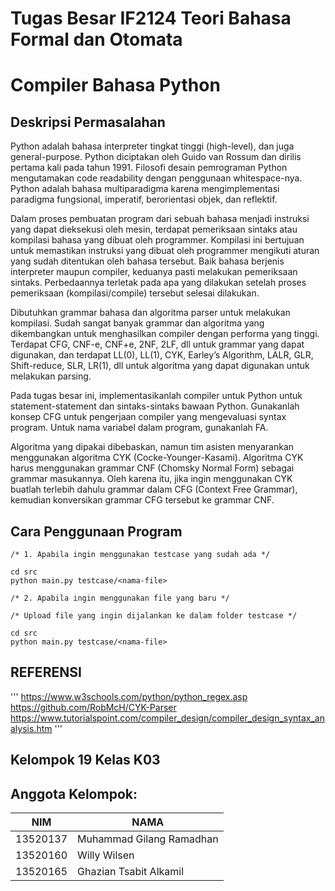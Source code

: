 # Tugas Besar IF2124 Teori Bahasa Formal dan Otomata
# Compiler Bahasa Python
<h2>Deskripsi Permasalahan</h2>
<p>Python adalah bahasa interpreter tingkat tinggi (high-level), dan juga general-purpose. Python diciptakan oleh Guido van Rossum dan dirilis pertama kali pada tahun 1991. Filosofi desain pemrograman Python mengutamakan code readability dengan penggunaan whitespace-nya. Python adalah bahasa multiparadigma karena mengimplementasi paradigma fungsional, imperatif, berorientasi objek, dan reflektif.</p>
<p>Dalam proses pembuatan program dari sebuah bahasa menjadi instruksi yang dapat dieksekusi oleh mesin, terdapat pemeriksaan sintaks atau kompilasi bahasa yang dibuat oleh programmer. Kompilasi ini bertujuan untuk memastikan instruksi yang dibuat oleh programmer mengikuti aturan yang sudah ditentukan oleh bahasa tersebut. Baik bahasa berjenis interpreter maupun compiler, keduanya pasti melakukan pemeriksaan sintaks. Perbedaannya terletak pada apa yang dilakukan setelah proses pemeriksaan (kompilasi/compile) tersebut selesai dilakukan.</p>
<p>Dibutuhkan grammar bahasa dan algoritma parser untuk melakukan kompilasi. Sudah sangat banyak grammar dan algoritma yang dikembangkan untuk menghasilkan compiler dengan performa yang tinggi. Terdapat CFG, CNF-e, CNF+e, 2NF, 2LF, dll untuk grammar yang dapat digunakan, dan terdapat LL(0), LL(1), CYK, Earley’s Algorithm, LALR, GLR, Shift-reduce, SLR, LR(1), dll untuk algoritma yang dapat digunakan untuk melakukan parsing.</p>
<p>Pada tugas besar ini, implementasikanlah compiler untuk Python untuk statement-statement dan sintaks-sintaks bawaan Python. Gunakanlah konsep CFG untuk pengerjaan compiler yang mengevaluasi syntax program. Untuk nama variabel dalam program, gunakanlah FA.</p>
<p>Algoritma yang dipakai dibebaskan, namun tim asisten menyarankan menggunakan algoritma CYK (Cocke-Younger-Kasami). Algoritma CYK harus menggunakan grammar CNF (Chomsky Normal Form) sebagai grammar masukannya. Oleh karena itu, jika ingin menggunakan CYK buatlah terlebih dahulu grammar dalam CFG (Context Free Grammar), kemudian konversikan grammar CFG tersebut ke grammar CNF.</p>

## Cara Penggunaan Program
```
/* 1. Apabila ingin menggunakan testcase yang sudah ada */

cd src  
python main.py testcase/<nama-file>

/* 2. Apabila ingin menggunakan file yang baru */

/* Upload file yang ingin dijalankan ke dalam folder testcase */

cd src
python main.py testcase/<nama-file>

```
## REFERENSI
'''
https://www.w3schools.com/python/python_regex.asp
https://github.com/RobMcH/CYK-Parser
https://www.tutorialspoint.com/compiler_design/compiler_design_syntax_analysis.htm
'''
## Kelompok 19 Kelas K03
## Anggota Kelompok:
| NIM      | NAMA                     |
|----------|--------------------------|
| 13520137 | Muhammad Gilang Ramadhan | 
| 13520160 | Willy Wilsen             | 
| 13520165 | Ghazian Tsabit Alkamil   |
